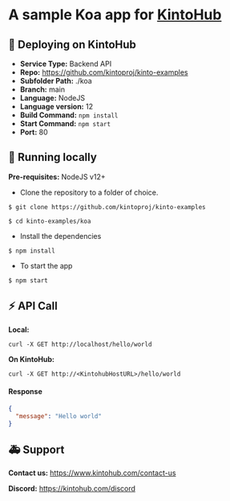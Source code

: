 # A sample Koa app for [KintoHub](https://kintohub.com)

## :rocket: Deploying on KintoHub

- **Service Type:** Backend API
- **Repo:** https://github.com/kintoproj/kinto-examples
- **Subfolder Path:** ./koa
- **Branch:** main
- **Language:** NodeJS
- **Language version:** 12
- **Build Command:** `npm install`
- **Start Command:** `npm start`
- **Port:** 80

## :hammer: Running locally

**Pre-requisites:** NodeJS v12+

- Clone the repository to a folder of choice.

```
$ git clone https://github.com/kintoproj/kinto-examples

$ cd kinto-examples/koa
```

- Install the dependencies

```
$ npm install
```

- To start the app 

```
$ npm start
```
## :zap: API Call

**Local:**
```
curl -X GET http://localhost/hello/world
```

**On KintoHub:**
```
curl -X GET http://<KintohubHostURL>/hello/world
```

#### Response
```json
{
  "message": "Hello world"
}
``` 

## :ambulance: Support

**Contact us:** https://www.kintohub.com/contact-us

**Discord:** https://kintohub.com/discord
